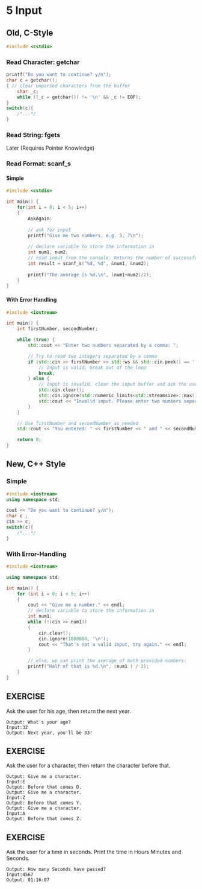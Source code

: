 
# 5 Input

## Old, C-Style

```c++
#include <cstdio>
```

### Read Character: getchar

```c++
printf("Do you want to continue? y/n");
char c = getchar();
{ // clear unparsed characters from the buffer
	char _c;
	while ((_c = getchar()) != '\n' && _c != EOF);
}
switch(c){
	/*...*/
}
```

### Read String: fgets

Later (Requires Pointer Knowledge)

### Read Format: scanf_s

#### Simple

```c++
#include <cstdio>

int main() {
    for(int i = 0; i < 5; i++)
    {
        AskAgain:
	
        // ask for input
        printf("Give me two numbers. e.g. 3, 7\n");
	
        // declare variable to store the information in
        int num1, num2;
        // read input from the console. Returns the number of successfully parsed arguments 
        int result = scanf_s("%d, %d", &num1, &num2);
	
        printf("The average is %d.\n", (num1+num2)/2);
    }
}
```

#### With Error Handling

```c++
#include <iostream>

int main() {
    int firstNumber, secondNumber;

    while (true) {
        std::cout << "Enter two numbers separated by a comma: ";

        // Try to read two integers separated by a comma
        if (std::cin >> firstNumber >> std::ws && std::cin.peek() == ',' && std::cin.ignore() >> secondNumber && std::cin.eof()) {
            // Input is valid, break out of the loop
            break;
        } else {
            // Input is invalid, clear the input buffer and ask the user again
            std::cin.clear();
            std::cin.ignore(std::numeric_limits<std::streamsize>::max(), '\n');
            std::cout << "Invalid input. Please enter two numbers separated by a comma.\n";
        }
    }

    // Use firstNumber and secondNumber as needed
    std::cout << "You entered: " << firstNumber << " and " << secondNumber << std::endl;

    return 0;
}

```

## New, C++ Style

### Simple

```c++
#include <iostream>
using namespace std;
```

```c++
cout << "Do you want to continue? y/n");
char c ;
cin >> c;
switch(c){
	/*...*/
}
```

### With Error-Handling

```c++
#include <iostream>

using namespace std;

int main() {
    for (int i = 0; i < 5; i++)
    {
        cout << "Give me a number." << endl;
        // declare variable to store the information in
        int num1;
        while (!(cin >> num1))
        {
            cin.clear();
            cin.ignore(1000000, '\n');
            cout << "That's not a valid input, try again." << endl;
        }

        // else, we can print the average of both provided numbers:
        printf("Half of that is %d.\n", (num1 ) / 2);
    }
}
```

## EXERCISE
Ask the user for his age, then return the next year.
```
Output: What's your age?
Input:32
Output: Next year, you'll be 33!
```

## EXERCISE
Ask the user for a character, then return the character before that.
```
Output: Give me a character.
Input:E
Output: Before that comes D.
Output: Give me a character.
Input:Z
Output: Before that comes Y.
Output: Give me a character.
Input:A
Output: Before that comes Z.
```

## EXERCISE
Ask the user for a time in seconds. Print the time in Hours Minutes and Seconds.
```
Output: How many Seconds have passed?
Input:4567
Output: 01:16:07
```